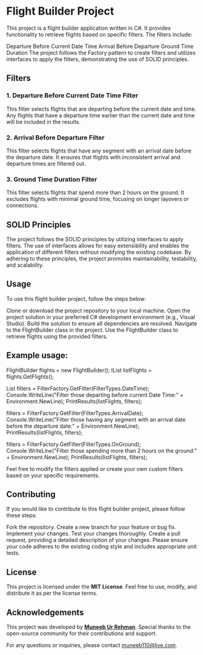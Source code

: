 # Flight Builder Project
This project is a flight builder application written in C#. It provides functionality to retrieve flights based on specific filters. The filters include:

Departure Before Current Date Time
Arrival Before Departure
Ground Time Duration
The project follows the Factory pattern to create filters and utilizes interfaces to apply the filters, demonstrating the use of SOLID principles.

## Filters
### 1. Departure Before Current Date Time Filter
This filter selects flights that are departing before the current date and time. Any flights that have a departure time earlier than the current date and time will be included in the results.

### 2. Arrival Before Departure Filter
This filter selects flights that have any segment with an arrival date before the departure date. It ensures that flights with inconsistent arrival and departure times are filtered out.

### 3. Ground Time Duration Filter
This filter selects flights that spend more than 2 hours on the ground. It excludes flights with minimal ground time, focusing on longer layovers or connections.

## SOLID Principles
The project follows the SOLID principles by utilizing interfaces to apply filters. The use of interfaces allows for easy extensibility and enables the application of different filters without modifying the existing codebase. By adhering to these principles, the project promotes maintainability, testability, and scalability.

## Usage
To use this flight builder project, follow the steps below:

Clone or download the project repository to your local machine.
Open the project solution in your preferred C# development environment (e.g., Visual Studio).
Build the solution to ensure all dependencies are resolved.
Navigate to the FlightBuilder class in the project.
Use the FlightBuilder class to retrieve flights using the provided filters.
## Example usage:

FlightBuilder flights = new FlightBuilder();
IList<Flight> listFlights = flights.GetFlights();

List<IFilters> filters = FilterFactory.GetFilter(FilterTypes.DateTime);
Console.WriteLine("Filter those departing before current Date Time:" + Environment.NewLine);
PrintResults(listFlights, filters);


filters = FilterFactory.GetFilter(FilterTypes.ArrivalDate);
Console.WriteLine("Filter those having any segment with an arrival date before the departure date:" + Environment.NewLine);
PrintResults(listFlights, filters);

filters = FilterFactory.GetFilter(FilterTypes.OnGround);
Console.WriteLine("Filter those spending more than 2 hours on the ground:" + Environment.NewLine);
PrintResults(listFlights, filters);
  
Feel free to modify the filters applied or create your own custom filters based on your specific requirements.

## Contributing
If you would like to contribute to this flight builder project, please follow these steps:

Fork the repository.
Create a new branch for your feature or bug fix.
Implement your changes.
Test your changes thoroughly.
Create a pull request, providing a detailed description of your changes.
Please ensure your code adheres to the existing coding style and includes appropriate unit tests.

## License
  This project is licensed under the <b>MIT License</b>. Feel free to use, modify, and distribute it as per the license terms.

## Acknowledgements
  This project was developed by <b><u>Muneeb Ur Rehman</u></b>. Special thanks to the open-source community for their contributions and support.

  For any questions or inquiries, please contact <u>muneeb110@live.com</u>.
